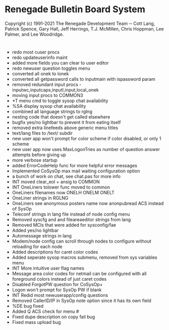 # Renegade Bulletin Board System
Copyright (c) 1991-2021 The Renegade Development Team ─ Cott Lang, Patrick Spence, Gary Hall, Jeff Herrings, T.J. McMillen, Chris Hoppman, Lee Palmer, and Lee Woodridge.
#
  * redo most cuser procs
  * redo updateuserinfo maint
  * added more fields you can clear to user editor
  * redo newuser question toggles menu
  * converted all onek to lonek
  * converted all getpassword calls to inputmain with ispassword param
  * removed redundant input procs - inputwc,inputcaps,inputl,input,local_onek
  * moving input procs to COMMON3
  * *T menu cmd to toggle sysop chat availability
  * %SA display sysop chat availability
  * combined all language strings to rglng
  * nesting code that doesn't get called elsewhere
  * bugfix yes/no lightbar to prevent it from eating itself
  * removed extra linefeeds above generic menu titles
  * text/lang files to /text/ subdir
  * new user app won't prompt for color scheme if color disabled, or only 1 scheme
  * new user app now uses MaxLogonTries as number of question answer attempts before giving up
  * more verbose startup
  * added ErrorCodeHelp func for more helpful error messages
  * Implemented CoSysOp max mail waiting configuration option
  * a bunch of work on chat, see chat.pas for more info
  * INT moved clear_eol + ansig to COMMON
  * INT OneLiners tolower func moved to common
  * OneLiners filenames now ONELH ONELM ONELT
  * OneLiner strings in RGLNG
  * OneLiners see anonymous posters name now anonpubread ACS instead of SysOp
  * Teleconf strings in lang file instead of node config menu
  * Removed syscfg and and fileareaeditor strings from lang
  * Removed MCIs that were added for sysconfig/fae
  * Added yes/no lightbar
  * Automessage strings in lang
  * Modem/node config can scroll through nodes to configure without reloading for each node
  * Added descriptions for caret color codes
  * Added seperate sysop macros submenu, removed from sys variables menu
  * INT More intuitive user flag names
  * Message area color codes for netmail can be configured with all foreground colors instead of just caret codes
  * Disabled ForgotPW question for CoSysOp+
  * Logon won't prompt for SysOp PW if blank
  * INT Redid most newuserapp/config questions
  * Removed CallerID/IP in SysOp note option since it has its own field
  * %DE bug fixed
  * Added Q ACS check for menu #
  * Fixed dupe description on copy fail bug
  * Fixed mass upload bug

